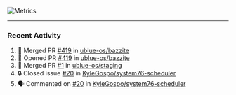 ![Metrics](https://metrics.lecoq.io/KyleGospo?template=classic&base=header%2C%20activity%2C%20community%2C%20repositories%2C%20metadata&base.indepth=false&base.hireable=false&base.skip=false&config.timezone=America%2FLos_Angeles)

---
### Recent Activity
<!--START_SECTION:activity-->
1. 🎉 Merged PR [#419](https://github.com/ublue-os/bazzite/pull/419) in [ublue-os/bazzite](https://github.com/ublue-os/bazzite)
2. 💪 Opened PR [#419](https://github.com/ublue-os/bazzite/pull/419) in [ublue-os/bazzite](https://github.com/ublue-os/bazzite)
3. 🎉 Merged PR [#1](https://github.com/ublue-os/staging/pull/1) in [ublue-os/staging](https://github.com/ublue-os/staging)
4. 🔒 Closed issue [#20](https://github.com/KyleGospo/system76-scheduler/issues/20) in [KyleGospo/system76-scheduler](https://github.com/KyleGospo/system76-scheduler)
5. 🗣 Commented on [#20](https://github.com/KyleGospo/system76-scheduler/issues/20#issuecomment-1756296936) in [KyleGospo/system76-scheduler](https://github.com/KyleGospo/system76-scheduler)
<!--END_SECTION:activity-->
